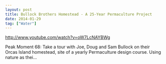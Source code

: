 ```yaml
---
layout: post
title: Bullock Brothers Homestead - A 25-Year Permaculture Project
date: 2014-01-29
tag: ["Water"]
---
```


http://www.youtube.com/watch?v=oW7LcNAYBWg  

Peak Moment 68: Take a tour with Joe, Doug and Sam Bullock on their Orcas Island homestead, site of a yearly Permaculture design course. Using nature as thei...